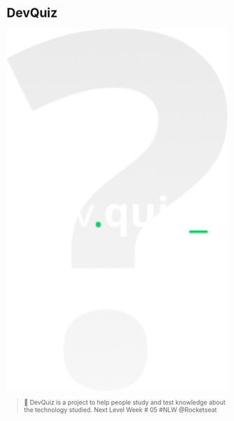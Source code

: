 # DevQuiz


<p align="center">
   <img src="https://github.com/Golden-Sheep/App-DevQuiz-NLW5/blob/main/assets/images/logo.PNG?raw=true" alt="Move It" width="800"/>
</p>


> :rocket: DevQuiz is a project to help people study and test knowledge about the technology studied. Next Level Week # 05 #NLW @Rocketseat









